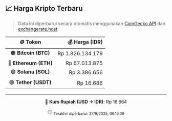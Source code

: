 

<!-- HARGA_KRIPTO -->
## 📈 Harga Kripto Terbaru

> Data ini diperbarui secara otomatis menggunakan [CoinGecko API](https://www.coingecko.com/) dan [exchangerate.host](https://exchangerate.host/)

<div align="center">

| 🪙 Token | 💰 Harga (IDR) |
|:------:|---------------:|
| 🟠 **Bitcoin (BTC)**   | Rp 1.826.134.179 |
| 🔵 **Ethereum (ETH)**  | Rp 67.013.875 |
| 🟣 **Solana (SOL)**    | Rp 3.386.656 |
| 🟢 **Tether (USDT)**   | Rp 16.686 |

---

💱 **Kurs Rupiah (USD → IDR)**: Rp 16.664

🕒 <sub>Terakhir diperbarui: 27/9/2025, 06.19.09</sub>

</div>
<!-- /HARGA_KRIPTO -->